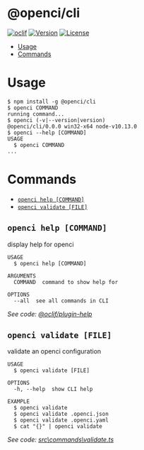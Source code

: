 @openci/cli
===========

[![oclif](https://img.shields.io/badge/♥-exivity-5cccea.svg)](https://exivity.com)
[![Version](https://img.shields.io/npm/v/@openci/cli.svg)](https://npmjs.org/package/@openci/cli)
[![License](https://img.shields.io/npm/l/@openci/cli.svg)](https://github.com/exivity/openci/blob/master/package.json)

<!-- toc -->
* [Usage](#usage)
* [Commands](#commands)
<!-- tocstop -->
# Usage
<!-- usage -->
```sh-session
$ npm install -g @openci/cli
$ openci COMMAND
running command...
$ openci (-v|--version|version)
@openci/cli/0.0.0 win32-x64 node-v10.13.0
$ openci --help [COMMAND]
USAGE
  $ openci COMMAND
...
```
<!-- usagestop -->
# Commands
<!-- commands -->
* [`openci help [COMMAND]`](#openci-help-command)
* [`openci validate [FILE]`](#openci-validate-file)

## `openci help [COMMAND]`

display help for openci

```
USAGE
  $ openci help [COMMAND]

ARGUMENTS
  COMMAND  command to show help for

OPTIONS
  --all  see all commands in CLI
```

_See code: [@oclif/plugin-help](https://github.com/oclif/plugin-help/blob/v2.1.6/src\commands\help.ts)_

## `openci validate [FILE]`

validate an openci configuration

```
USAGE
  $ openci validate [FILE]

OPTIONS
  -h, --help  show CLI help

EXAMPLE
  $ openci validate
  $ openci validate .openci.json
  $ openci validate .openci.yaml
  $ cat "{}" | openci validate
```

_See code: [src\commands\validate.ts](https://github.com/exivity/openci/blob/v0.0.0/src\commands\validate.ts)_
<!-- commandsstop -->

